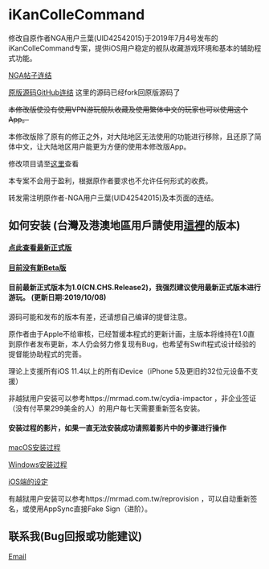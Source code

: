 # iKanColleCommand
修改自原作者NGA用户亖葉(UID42542015)于2019年7月4号发布的iKanColleCommand专案，提供iOS用户稳定的舰队收藏游戏环境和基本的辅助程式功能。

[NGA帖子连结](https://ngabbs.com/read.php?tid=17767319)

[原版源码GitHub连结](https://github.com/lhc-clover/iKanColleCommand) 这里的源码已经fork回原版源码了

~~本修改版使没有使用VPN游玩舰队收藏及使用繁体中文的玩家也可以使用这个App。~~

本修改版除了原有的修正之外，对大陆地区无法使用的功能进行移除，且还原了简体中文，让大陆地区用户能更为方便的使用本修改版App。

修改项目请至[这里](https://forum.gamer.com.tw/C.php?bsn=24698&snA=20053&tnum=5&bPage=2)查看

本专案不会用于盈利，根据原作者要求也不允许任何形式的收费。

转发需注明原作者-NGA用户亖葉(UID42542015)及本页面的连结。

## 如何安装 (台灣及港澳地區用戶請使用[這裡](https://github.com/ming900518/KC2CHT)的版本)

#### [点此查看最新正式版](https://github.com/ming900518/iKanColleCommand/releases/tag/R2)

#### [目前没有新Beta版]()


#### 目前最新正式版本为1.0(CN.CHS.Release2)，我强烈建议使用最新正式版本进行游玩。 (更新日期:2019/10/08)
源码可能和发布的版本有差，还请想自己编译的提督注意。

原作者由于Apple不给审核，已经暂缓本程式的更新计画，主版本将维持在1.0直到原作者发布更新，本人仍会努力修复现有Bug，也希望有Swift程式设计经验的提督能协助程式的完善。

理论上支援所有iOS 11.4以上的所有iDevice（iPhone 5及更旧的32位元设备不支援）

非越狱用户安装可以参考https://mrmad.com.tw/cydia-impactor
，非企业签证（没有付苹果299美金的人）的用户每七天需要重新签名安装。
#### 安装过程的影片，如果一直无法安装成功请照着影片中的步骤进行操作

[macOS安装过程](https://drive.google.com/file/d/1VLvUJZS1PwaenYvbD_G5gqoNbWrEFEvf/view?usp=sharing)

[Windows安装过程](https://drive.google.com/file/d/1GPyeAOcYsAzV32cND76GgW2_J9YvXiv7/view?usp=sharing)

[iOS端的设定](https://drive.google.com/file/d/1dPbtrt4gwdot0WhdZ5hTiTenc_4j1wem/view?usp=sharing)

有越狱用户安装可以参考https://mrmad.com.tw/reprovision
，可以自动重新签名，或使用AppSync直接Fake Sign（进阶）。

## 联系我(Bug回报或功能建议)
[Email](mailto:ming900518@gmail.com)
